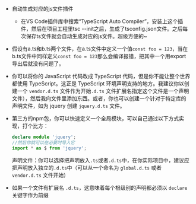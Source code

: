 - 自动生成对应的js文件插件

  - 在VS Code插件库中搜索“TypeScript Auto Compiler”，安装上这个插件，然后在项目工程里tsc --init之后，生成了tsconfig.json文件。之后每次保存ts文件就会自动生成对应的js文件。超级方便的~

    

- 假设有a.ts和b.ts两个文件，在a.ts文件中定义一个值`const foo = 123`，当在b.ts文件中同样定义`const foo = 123`那么会编译报错，把其中一个用export导出后就没有问题了。

- 你可以将你的 JavaScript 代码改成 TypeScript 代码，但是你不能让整个世界都使用 TypeScript。这正是 TypeScript 环境声明支持的地方。我建议你以创建一个 `vendor.d.ts` 文件作为开始`.d.ts` 文件扩展名指定这个文件是一个声明文件），然后我向文件里添加东西。或者，你也可以创建一个针对于特定库的声明文件，如为 jquery 创建 `jquery.d.ts` 文件。

- 第三方的npm包，你可以快速定义一个全局模块，可以自己通过以下方式实现，打个比方：

  ```typescript
  declare module 'jquery';
  //然后你就可以在必要时导入它
  import * as $ from 'jquery';
  ```

  声明文件：你可以选择把声明放入`.ts`或者`.d.ts`中，在你实际项目中，建议应把声明放入独立的`.d.ts`中（可以从一个命名为 `global.d.ts` 或者 `vendor.d.ts` 文件开始）

- 如果一个文件有扩展名 `.d.ts`，这意味着每个根级别的声明都必须以 `declare` 关键字作为前缀